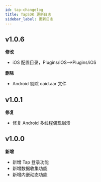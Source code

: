 ```yaml
---
id: tap-changelog
title: TapSDK 更新日志
sidebar_label: 更新日志
---
```

## v1.0.6
**修改**
- iOS 配置目录，Plugins/IOS-->Plugins/iOS  

**删除**
- Android 剔除 oaid.aar 文件

## v1.0.1
**修复**
- 修复 Android 多线程偶现崩溃

## v1.0.0  
**新增**
- 新增 Tap 登录功能
- 新增数据收集功能
- 新增内嵌动态功能
